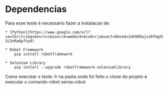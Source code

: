 # Dependencias
Para esse teste é necessario fazer a instalacao de:
   
    * [Python](https://www.google.com/url?sa=t&rct=j&q=&esrc=s&source=web&cd=&cad=rja&uact=8&ved=2ahUKEwjvzbTmg5byAhU3F7kGHeOlCNAQFnoECAcQAw&url=https%3A%2F%2Fwww.python.org%2Fdownloads%2F&usg=AOvVaw3VuYRIaaa-SL5nRa6pfny0)
    
    * Robot Framework
        pip install robotframework
    
    * Selenium Library
        pip install --upgrade robotframework-seleniumlibrary

Como executar o teste:
    Ir na pasta onde foi feito o clone do projeto e executar o comando
        robot sense.robot